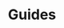 ---
title: Guides
layout: redirect
destination: /android/v3/guides/getting-polygon-from-location/
eleventyNavigation:
  title: Guides
  parent: android-v3
  key: android-v3-guides
  order: 200
---